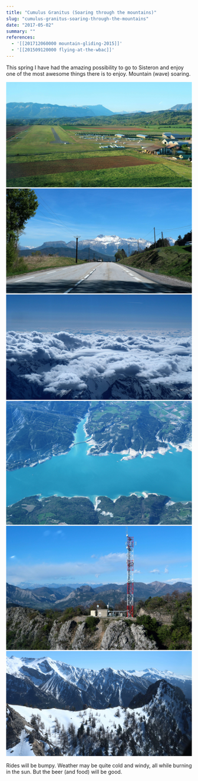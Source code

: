 ```yaml
---
title: "Cumulus Granitus (Soaring through the mountains)"
slug: "cumulus-granitus-soaring-through-the-mountains"
date: "2017-05-02"
summary: ""
references: 
  - '[[201712060000 mountain-gliding-2015]]'
  - '[[201509120000 flying-at-the-wbac]]'
---
```




This spring I have had the amazing possibility to go to Sisteron and enjoy one of the most awesome things there is to enjoy. Mountain (wave) soaring.

![http://localhost:3000/uploads/img-2639.jpg](/uploads/img_2639_a8f257199e.jpg)
![http://localhost:3000/uploads/img-2178.jpg](/uploads/img_2178_aa7bcecaee.jpg)
![http://localhost:3000/uploads/IMG_2534.jpg](/uploads/IMG_2534_b4f76a5a37.jpg)
![http://localhost:3000/uploads/img-2544.jpg](/uploads/img_2544_5b5c3dc140.jpg)
![http://localhost:3000/uploads/IMG_2752.jpg](/uploads/IMG_2752_9c43d5ce0a.jpg)
![http://localhost:3000/uploads/IMG_2580.jpg](/uploads/IMG_2580_8ebd15c5fd.jpg)

Rides will be bumpy. Weather may be quite cold and windy, all while burning in the sun. But the beer (and food) will be good.

